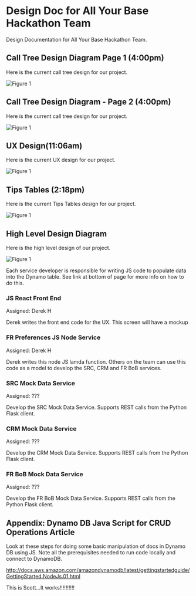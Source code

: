 # Design Doc for All Your Base Hackathon Team
Design Documentation for All Your Base Hackathon Team.

## Call Tree Design Diagram Page 1 (4:00pm)
Here is the current call tree design for our project.

![Figure 1](CallTreeSample20170427b.png)

## Call Tree Design Diagram - Page 2 (4:00pm)
Here is the current call tree design for our project.

![Figure 1](CallTreePageTwo.png)

## UX Design(11:06am)
Here is the current UX design for our project.

![Figure 1](UXMockupc.png)

## Tips Tables (2:18pm)
Here is the current Tips Tables design for our project.

![Figure 1](TipsTablesc.png)

## High Level Design Diagram
Here is the high level design of our project.

![Figure 1](HLDesignV2.png)

Each service developer is responsible for writing JS code to populate data into the Dynamo table. See link at bottom of page for more info on how to do this.

### JS React Front End
Assigned: Derek H

Derek writes the front end code for the UX. This screen will have a mockup

### FR Preferences JS Node Service
Assigned: Derek H

Derek writes this node JS lamda function.
Others on the team can use this code as a model to develop the SRC, CRM and FR BoB services.

### SRC Mock Data Service
Assigned: ???

Develop the SRC Mock Data Service. Supports REST calls from the Python Flask client.

### CRM Mock Data Service
Assigned: ???

Develop the CRM Mock Data Service. Supports REST calls from the Python Flask client.

### FR BoB Mock Data Service
Assigned: ???

Develop the FR BoB Mock Data Service. Supports REST calls from the Python Flask client.

## Appendix: Dynamo DB Java Script for CRUD Operations Article

Look at these steps for doing some basic manipulation of docs in Dynamo DB using JS. Note all the prerequisites needed to run code locally and connect to DynamoDB.

http://docs.aws.amazon.com/amazondynamodb/latest/gettingstartedguide/GettingStarted.NodeJs.01.html

This is Scott...It works!!!!!!!!!!
